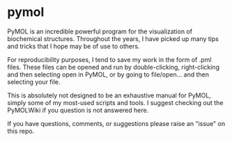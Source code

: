 # pymol

PyMOL is an incredible powerful program for the visualization of biochemical structures. Throughout the years, I have picked up many tips and tricks that I hope may be of use to others. 

For reproducibility purposes, I tend to save my work in the form of .pml files. These files can be opened and run by double-clicking, right-clicking and then selecting open in PyMOL, or by going to file/open... and then selecting your file. 

This is absolutely not designed to be an exhaustive manual for PyMOL, simply some of my most-used scripts and tools. I suggest checking out the PyMOLWiki if you question is not answered here.

If you have questions, comments, or suggestions please raise an "issue" on this repo.
